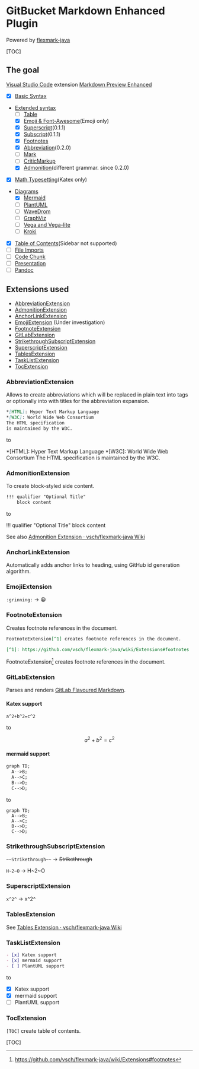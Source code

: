 # GitBucket Markdown Enhanced Plugin

Powered by [flexmark-java](https://github.com/vsch/flexmark-java)

[TOC]

## The goal

[Visual Studio Code](https://code.visualstudio.com/) extension [Markdown Preview Enhanced](https://shd101wyy.github.io/markdown-preview-enhanced/#/)

- [x] [Basic Syntax](https://shd101wyy.github.io/markdown-preview-enhanced/#/markdown-basics?id=syntax-guide)
- [Extended syntax](https://shd101wyy.github.io/markdown-preview-enhanced/#/markdown-basics?id=extended-syntax)
  - [ ] [Table](https://shd101wyy.github.io/markdown-preview-enhanced/#/markdown-basics?id=table)
  - [x] [Emoji & Font-Awesome](https://shd101wyy.github.io/markdown-preview-enhanced/#/markdown-basics?id=emoji-amp-font-awesome)(Emoji only)
  - [x] [Superscript](https://shd101wyy.github.io/markdown-preview-enhanced/#/markdown-basics?id=superscript)(0.1.1)
  - [x] [Subscript](https://shd101wyy.github.io/markdown-preview-enhanced/#/markdown-basics?id=subscript)(0.1.1)
  - [x] [Footnotes](https://shd101wyy.github.io/markdown-preview-enhanced/#/markdown-basics?id=footnotes)
  - [x] [Abbreviation](https://shd101wyy.github.io/markdown-preview-enhanced/#/markdown-basics?id=abbreviation)(0.2.0)
  - [ ] [Mark](https://shd101wyy.github.io/markdown-preview-enhanced/#/markdown-basics?id=mark)
  - [ ] [CriticMarkup](https://shd101wyy.github.io/markdown-preview-enhanced/#/markdown-basics?id=criticmarkup)
  - [x] [Admonition](https://shd101wyy.github.io/markdown-preview-enhanced/#/markdown-basics?id=admonition)(different grammar. since 0.2.0)
- [x] [Math Typesetting](https://shd101wyy.github.io/markdown-preview-enhanced/#/math)(Katex only)
- [Diagrams](https://shd101wyy.github.io/markdown-preview-enhanced/#/diagrams)
  - [x] [Mermaid](https://shd101wyy.github.io/markdown-preview-enhanced/#/diagrams?id=mermaid)
  - [ ] [PlantUML](https://shd101wyy.github.io/markdown-preview-enhanced/#/diagrams?id=plantuml)
  - [ ] [WaveDrom](https://shd101wyy.github.io/markdown-preview-enhanced/#/diagrams?id=wavedrom)
  - [ ] [GraphViz](https://shd101wyy.github.io/markdown-preview-enhanced/#/diagrams?id=graphviz)
  - [ ] [Vega and Vega-lite](https://shd101wyy.github.io/markdown-preview-enhanced/#/diagrams?id=vega-and-vega-lite)
  - [ ] [Kroki](https://shd101wyy.github.io/markdown-preview-enhanced/#/diagrams?id=kroki)
- [x] [Table of Contents](https://shd101wyy.github.io/markdown-preview-enhanced/#/toc)(Sidebar not supported)
- [ ] [File Imports](https://shd101wyy.github.io/markdown-preview-enhanced/#/file-imports)
- [ ] [Code Chunk](https://shd101wyy.github.io/markdown-preview-enhanced/#/code-chunk)
- [ ] [Presentation](https://shd101wyy.github.io/markdown-preview-enhanced/#/presentation)
- [ ] [Pandoc](https://shd101wyy.github.io/markdown-preview-enhanced/#/pandoc)

## Extensions used

- [AbbreviationExtension](https://github.com/vsch/flexmark-java/wiki/Extensions#abbreviation)
- [AdmonitionExtension](https://github.com/vsch/flexmark-java/wiki/Extensions#admonition)
- [AnchorLinkExtension](https://github.com/vsch/flexmark-java/wiki/Extensions#anchorlink)
- [EmojiExtension](https://github.com/vsch/flexmark-java/wiki/Extensions#emoji) (Under investigation)
- [FootnoteExtension](https://github.com/vsch/flexmark-java/wiki/Extensions#footnotes)
- [GitLabExtension](https://github.com/vsch/flexmark-java/wiki/Extensions#gitlab-flavoured-markdown)
- [StrikethroughSubscriptExtension](https://github.com/vsch/flexmark-java/wiki/Extensions#gfm-strikethroughsubscript)
- [SuperscriptExtension](https://github.com/vsch/flexmark-java/wiki/Extensions#superscript)
- [TablesExtension](https://github.com/vsch/flexmark-java/wiki/Extensions#tables)
- [TaskListExtension](https://github.com/vsch/flexmark-java/wiki/Extensions#gfm-tasklist)
- [TocExtension](https://github.com/vsch/flexmark-java/wiki/Extensions#table-of-contents)

### AbbreviationExtension

Allows to create abbreviations which will be replaced in plain text into <abbr></abbr> tags or optionally into <a></a> with titles for the abbreviation expansion.

```markdown
*[HTML]: Hyper Text Markup Language
*[W3C]: World Wide Web Consortium
The HTML specification
is maintained by the W3C.
```

to

*[HTML]: Hyper Text Markup Language
*[W3C]: World Wide Web Consortium
The HTML specification
is maintained by the W3C.

### AdmonitionExtension

To create block-styled side content. 

```markdown
!!! qualifier "Optional Title"
    block content 
```

to

!!! qualifier "Optional Title"
    block content 

See also [Admonition Extension · vsch/flexmark-java Wiki](https://github.com/vsch/flexmark-java/wiki/Admonition-Extension)

### AnchorLinkExtension

Automatically adds anchor links to heading, using GitHub id generation algorithm.

### EmojiExtension

`:grinning:` -> :grinning:

### FootnoteExtension

Creates footnote references in the document.

```markdown
FootnoteExtension[^1] creates footnote references in the document.

[^1]: https://github.com/vsch/flexmark-java/wiki/Extensions#footnotes
```

FootnoteExtension[^1] creates footnote references in the document.

[^1]: https://github.com/vsch/flexmark-java/wiki/Extensions#footnotes

### GitLabExtension

Parses and renders [GitLab Flavoured Markdown](https://gitlab.com/gitlab-org/gitlab-ce/blob/master/doc/user/markdown.md).

#### Katex support

```markdown
a^2+b^2=c^2
```

to

```math
a^2+b^2=c^2
```

#### mermaid support

```markdown
graph TD;
  A-->B;
  A-->C;
  B-->D;
  C-->D;
```

to

```mermaid
graph TD;
  A-->B;
  A-->C;
  B-->D;
  C-->D;
```

### StrikethroughSubscriptExtension

`~~Strikethrough~~` -> ~~Strikethrough~~

`H~2~O` -> H~2~O

### SuperscriptExtension

`x^2^` -> x^2^

### TablesExtension

See [Tables Extension · vsch/flexmark-java Wiki](https://github.com/vsch/flexmark-java/wiki/Tables-Extension)

### TaskListExtension

```markdown
- [x] Katex support
- [x] mermaid support
- [ ] PlantUML support
```

to

- [x] Katex support
- [x] mermaid support
- [ ] PlantUML support

### TocExtension

`[TOC]` create table of contents.

[TOC]
